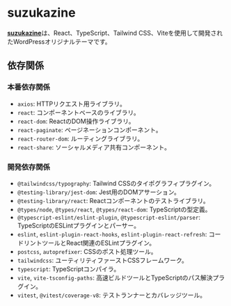 # suzukazine
[**suzukazine**](https://www.suzukazine.com/)は、React、TypeScript、Tailwind CSS、Viteを使用して開発されたWordPressオリジナルテーマです。

## 依存関係

### 本番依存関係

- `axios`: HTTPリクエスト用ライブラリ。
- `react`: コンポーネントベースのライブラリ。
- `react-dom`: ReactのDOM操作ライブラリ。
- `react-paginate`: ページネーションコンポーネント。
- `react-router-dom`: ルーティングライブラリ。
- `react-share`: ソーシャルメディア共有コンポーネント。

### 開発依存関係

- `@tailwindcss/typography`: Tailwind CSSのタイポグラフィプラグイン。
- `@testing-library/jest-dom`: Jest用のDOMアサーション。
- `@testing-library/react`: Reactコンポーネントのテストライブラリ。
- `@types/node`, `@types/react`, `@types/react-dom`: TypeScriptの型定義。
- `@typescript-eslint/eslint-plugin`, `@typescript-eslint/parser`: TypeScriptのESLintプラグインとパーサー。
- `eslint`, `eslint-plugin-react-hooks`, `eslint-plugin-react-refresh`: コードリントツールとReact関連のESLintプラグイン。
- `postcss`, `autoprefixer`: CSSのポスト処理ツール。
- `tailwindcss`: ユーティリティファーストCSSフレームワーク。
- `typescript`: TypeScriptコンパイラ。
- `vite`, `vite-tsconfig-paths`: 高速ビルドツールとTypeScriptのパス解決プラグイン。
- `vitest`, `@vitest/coverage-v8`: テストランナーとカバレッジツール。
